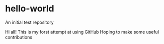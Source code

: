 # hello-world
An initial test repository

Hi all! This is my forst attempt at using GitHub
Hoping to make some useful contributions
